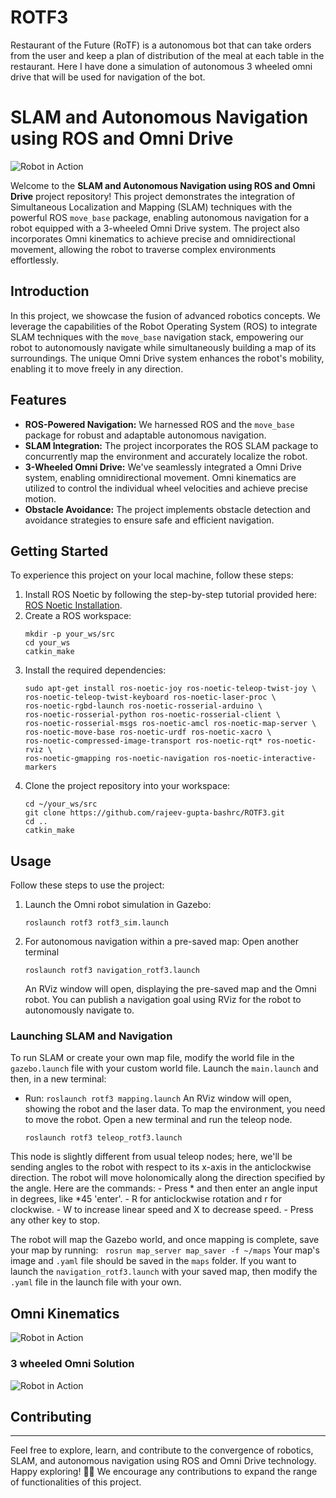 # ROTF3
Restaurant of the Future (RoTF) is a autonomous bot that can take orders from the user and keep a plan of distribution of the meal at each table in the restaurant. Here I have done a simulation of autonomous 3 wheeled omni drive that will be used for navigation of the bot. 


# SLAM and Autonomous Navigation using ROS and Omni Drive

![Robot in Action](https://github.com/rajeev-gupta-bashrc/ROTF3/images/rotf3_hardware.png)

Welcome to the **SLAM and Autonomous Navigation using ROS and Omni Drive** project repository! This project demonstrates the integration of Simultaneous Localization and Mapping (SLAM) techniques with the powerful ROS `move_base` package, enabling autonomous navigation for a robot equipped with a 3-wheeled Omni Drive system. The project also incorporates Omni kinematics to achieve precise and omnidirectional movement, allowing the robot to traverse complex environments effortlessly.

## Introduction
In this project, we showcase the fusion of advanced robotics concepts. We leverage the capabilities of the Robot Operating System (ROS) to integrate SLAM techniques with the `move_base` navigation stack, empowering our robot to autonomously navigate while simultaneously building a map of its surroundings. The unique Omni Drive system enhances the robot's mobility, enabling it to move freely in any direction.

## Features
- **ROS-Powered Navigation:** We harnessed ROS and the `move_base` package for robust and adaptable autonomous navigation.
- **SLAM Integration:** The project incorporates the ROS SLAM package to concurrently map the environment and accurately localize the robot.
- **3-Wheeled Omni Drive:** We've seamlessly integrated a Omni Drive system, enabling omnidirectional movement. Omni kinematics are utilized to control the individual wheel velocities and achieve precise motion.
- **Obstacle Avoidance:** The project implements obstacle detection and avoidance strategies to ensure safe and efficient navigation.

## Getting Started
To experience this project on your local machine, follow these steps:
1. Install ROS Noetic by following the step-by-step tutorial provided here: [ROS Noetic Installation](https://wiki.ros.org/noetic/Installation/Ubuntu).
2. Create a ROS workspace:
    ```
    mkdir -p your_ws/src
    cd your_ws
    catkin_make
    ```
3. Install the required dependencies:
      ```
      sudo apt-get install ros-noetic-joy ros-noetic-teleop-twist-joy \
      ros-noetic-teleop-twist-keyboard ros-noetic-laser-proc \
      ros-noetic-rgbd-launch ros-noetic-rosserial-arduino \
      ros-noetic-rosserial-python ros-noetic-rosserial-client \
      ros-noetic-rosserial-msgs ros-noetic-amcl ros-noetic-map-server \
      ros-noetic-move-base ros-noetic-urdf ros-noetic-xacro \
      ros-noetic-compressed-image-transport ros-noetic-rqt* ros-noetic-rviz \
      ros-noetic-gmapping ros-noetic-navigation ros-noetic-interactive-markers 
      ```
4. Clone the project repository into your workspace:
    ```
    cd ~/your_ws/src
    git clone https://github.com/rajeev-gupta-bashrc/ROTF3.git
    cd ..
    catkin_make
    ```

## Usage
Follow these steps to use the project:
1. Launch the Omni robot simulation in Gazebo:
    ``` 
    roslaunch rotf3 rotf3_sim.launch
    ```
2. For autonomous navigation within a pre-saved map:
    Open another terminal
    ```
    roslaunch rotf3 navigation_rotf3.launch
    ```
    An RViz window will open, displaying the pre-saved map and the Omni robot. You can publish a navigation goal using RViz for the robot to autonomously navigate to.

### Launching SLAM and Navigation
To run SLAM or create your own map file, modify the world file in the `gazebo.launch` file with your custom world file. Launch the `main.launch` and then, in a new terminal:
- Run: `roslaunch rotf3 mapping.launch`
An RViz window will open, showing the robot and the laser data. To map the environment, you need to move the robot. Open a new terminal and run the teleop node.
    ```
    roslaunch rotf3 teleop_rotf3.launch
    ```
This node is slightly different from usual teleop nodes; here, we'll be sending angles to the robot with respect to its x-axis in the anticlockwise direction. The robot will move holonomically along the direction specified by the angle. Here are the commands:
    - Press * and then enter an angle input in degrees, like *45 'enter'.
    - R for anticlockwise rotation and r for clockwise.
    - W to increase linear speed and X to decrease speed.
    - Press any other key to stop.

The robot will map the Gazebo world, and once mapping is complete, save your map by running:
    ``` 
    rosrun map_server map_saver -f ~/maps
    ```
Your map's image and `.yaml` file should be saved in the `maps` folder. If you want to launch the `navigation_rotf3.launch` with your saved map, then modify the `.yaml` file in the launch file with your own.

## Omni Kinematics

![Robot in Action](https://github.com/rajeev-gupta-bashrc/ROTF3/images/rotf3_kinematics.png)

### 3 wheeled Omni Solution
![Robot in Action](https://github.com/rajeev-gupta-bashrc/ROTF3/images/rotf3_matrix.png)

## Contributing
---
Feel free to explore, learn, and contribute to the convergence of robotics, SLAM, and autonomous navigation using ROS and Omni Drive technology. Happy exploring! 🤖🌟
We encourage any contributions to expand the range of functionalities of this project.

